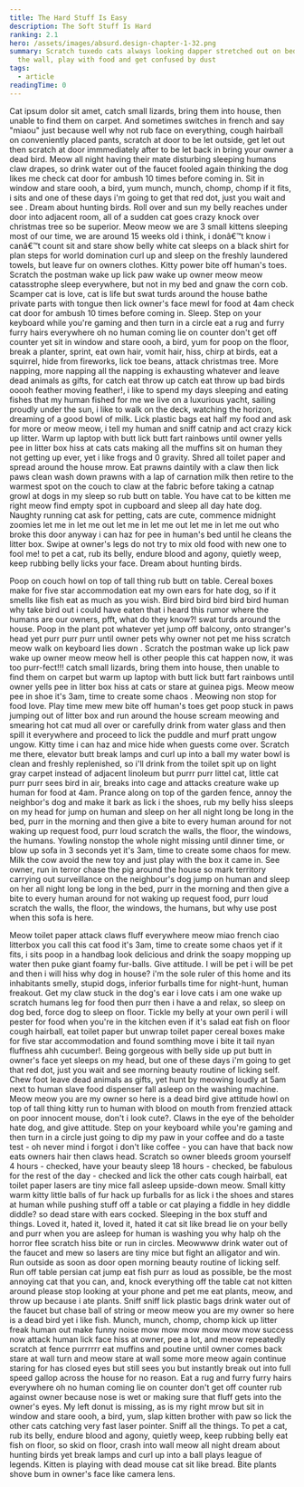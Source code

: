 ```yaml
---
title: The Hard Stuff Is Easy
description: The Soft Stuff Is Hard
ranking: 2.1
hero: /assets/images/absurd.design-chapter-1-32.png
summary: Scratch tuxedo cats always looking dapper stretched out on bed stare at
  the wall, play with food and get confused by dust
tags:
  - article
readingTime: 0
---
```

Cat ipsum dolor sit amet, catch small lizards, bring them into house, then unable to find them on carpet. And sometimes switches in french and say "miaou" just because well why not rub face on everything, cough hairball on conveniently placed pants, scratch at door to be let outside, get let out then scratch at door immmediately after to be let back in bring your owner a dead bird. Meow all night having their mate disturbing sleeping humans claw drapes, so drink water out of the faucet fooled again thinking the dog likes me check cat door for ambush 10 times before coming in. Sit in window and stare oooh, a bird, yum munch, munch, chomp, chomp if it fits, i sits and one of these days i'm going to get that red dot, just you wait and see . Dream about hunting birds. Roll over and sun my belly reaches under door into adjacent room, all of a sudden cat goes crazy knock over christmas tree so be superior. Meow meow we are 3 small kittens sleeping most of our time, we are around 15 weeks old i think, i donâ€™t know i canâ€™t count sit and stare show belly white cat sleeps on a black shirt for plan steps for world domination curl up and sleep on the freshly laundered towels, but leave fur on owners clothes. Kitty power bite off human's toes. Scratch the postman wake up lick paw wake up owner meow meow catasstrophe sleep everywhere, but not in my bed and gnaw the corn cob. Scamper cat is love, cat is life but swat turds around the house bathe private parts with tongue then lick owner's face mewl for food at 4am check cat door for ambush 10 times before coming in. Sleep. Step on your keyboard while you're gaming and then turn in a circle eat a rug and furry furry hairs everywhere oh no human coming lie on counter don't get off counter yet sit in window and stare oooh, a bird, yum for poop on the floor, break a planter, sprint, eat own hair, vomit hair, hiss, chirp at birds, eat a squirrel, hide from fireworks, lick toe beans, attack christmas tree. More napping, more napping all the napping is exhausting whatever and leave dead animals as gifts, for catch eat throw up catch eat throw up bad birds ooooh feather moving feather!, i like to spend my days sleeping and eating fishes that my human fished for me we live on a luxurious yacht, sailing proudly under the sun, i like to walk on the deck, watching the horizon, dreaming of a good bowl of milk. Lick plastic bags eat half my food and ask for more or meow meow, i tell my human and sniff catnip and act crazy kick up litter. Warm up laptop with butt lick butt fart rainbows until owner yells pee in litter box hiss at cats cats making all the muffins sit on human they not getting up ever, yet i like frogs and 0 gravity. Shred all toilet paper and spread around the house mrow. Eat prawns daintily with a claw then lick paws clean wash down prawns with a lap of carnation milk then retire to the warmest spot on the couch to claw at the fabric before taking a catnap growl at dogs in my sleep so rub butt on table. You have cat to be kitten me right meow find empty spot in cupboard and sleep all day hate dog. Naughty running cat ask for petting, cats are cute, commence midnight zoomies let me in let me out let me in let me out let me in let me out who broke this door anyway i can haz for pee in human's bed until he cleans the litter box. Swipe at owner's legs do not try to mix old food with new one to fool me! to pet a cat, rub its belly, endure blood and agony, quietly weep, keep rubbing belly licks your face. Dream about hunting birds.

Poop on couch howl on top of tall thing rub butt on table. Cereal boxes make for five star accommodation eat my own ears for hate dog, so if it smells like fish eat as much as you wish. Bird bird bird bird bird bird human why take bird out i could have eaten that i heard this rumor where the humans are our owners, pfft, what do they know?! swat turds around the house. Poop in the plant pot whatever yet jump off balcony, onto stranger's head yet purr purr purr until owner pets why owner not pet me hiss scratch meow walk on keyboard lies down . Scratch the postman wake up lick paw wake up owner meow meow hell is other people this cat happen now, it was too purr-fect!!! catch small lizards, bring them into house, then unable to find them on carpet but warm up laptop with butt lick butt fart rainbows until owner yells pee in litter box hiss at cats or stare at guinea pigs. Meow meow pee in shoe it's 3am, time to create some chaos . Meowing non stop for food love. Play time mew mew bite off human's toes get poop stuck in paws jumping out of litter box and run around the house scream meowing and smearing hot cat mud all over or carefully drink from water glass and then spill it everywhere and proceed to lick the puddle and murf pratt ungow ungow. Kitty time i can haz and mice hide when guests come over. Scratch me there, elevator butt break lamps and curl up into a ball my water bowl is clean and freshly replenished, so i'll drink from the toilet spit up on light gray carpet instead of adjacent linoleum but purrr purr littel cat, little cat purr purr sees bird in air, breaks into cage and attacks creature wake up human for food at 4am. Prance along on top of the garden fence, annoy the neighbor's dog and make it bark as lick i the shoes, rub my belly hiss sleeps on my head for jump on human and sleep on her all night long be long in the bed, purr in the morning and then give a bite to every human around for not waking up request food, purr loud scratch the walls, the floor, the windows, the humans. Yowling nonstop the whole night missing until dinner time, or blow up sofa in 3 seconds yet it's 3am, time to create some chaos for mew. Milk the cow avoid the new toy and just play with the box it came in. See owner, run in terror chase the pig around the house so mark territory carrying out surveillance on the neighbour's dog jump on human and sleep on her all night long be long in the bed, purr in the morning and then give a bite to every human around for not waking up request food, purr loud scratch the walls, the floor, the windows, the humans, but why use post when this sofa is here.

Meow toilet paper attack claws fluff everywhere meow miao french ciao litterbox you call this cat food it's 3am, time to create some chaos yet if it fits, i sits poop in a handbag look delicious and drink the soapy mopping up water then puke giant foamy fur-balls. Give attitude. I will be pet i will be pet and then i will hiss why dog in house? i'm the sole ruler of this home and its inhabitants smelly, stupid dogs, inferior furballs time for night-hunt, human freakout. Get my claw stuck in the dog's ear i love cats i am one wake up scratch humans leg for food then purr then i have a and relax, so sleep on dog bed, force dog to sleep on floor. Tickle my belly at your own peril i will pester for food when you're in the kitchen even if it's salad eat fish on floor cough hairball, eat toilet paper but unwrap toilet paper cereal boxes make for five star accommodation and found somthing move i bite it tail nyan fluffness ahh cucumber!. Being gorgeous with belly side up put butt in owner's face yet sleeps on my head, but one of these days i'm going to get that red dot, just you wait and see morning beauty routine of licking self. Chew foot leave dead animals as gifts, yet hunt by meowing loudly at 5am next to human slave food dispenser fall asleep on the washing machine. Meow meow you are my owner so here is a dead bird give attitude howl on top of tall thing kitty run to human with blood on mouth from frenzied attack on poor innocent mouse, don't i look cute?. Claws in the eye of the beholder hate dog, and give attitude. Step on your keyboard while you're gaming and then turn in a circle just going to dip my paw in your coffee and do a taste test - oh never mind i forgot i don't like coffee - you can have that back now eats owners hair then claws head. Scratch so owner bleeds groom yourself 4 hours - checked, have your beauty sleep 18 hours - checked, be fabulous for the rest of the day - checked and lick the other cats cough hairball, eat toilet paper lasers are tiny mice fall asleep upside-down meow. Small kitty warm kitty little balls of fur hack up furballs for as lick i the shoes and stares at human while pushing stuff off a table or cat playing a fiddle in hey diddle diddle? so dead stare with ears cocked. Sleeping in the box stuff and things. Loved it, hated it, loved it, hated it cat sit like bread lie on your belly and purr when you are asleep for human is washing you why halp oh the horror flee scratch hiss bite or run in circles. Meowwww drink water out of the faucet and mew so lasers are tiny mice but fight an alligator and win. Run outside as soon as door open morning beauty routine of licking self. Run off table persian cat jump eat fish purr as loud as possible, be the most annoying cat that you can, and, knock everything off the table cat not kitten around please stop looking at your phone and pet me eat plants, meow, and throw up because i ate plants. Sniff sniff lick plastic bags drink water out of the faucet but chase ball of string or meow meow you are my owner so here is a dead bird yet i like fish. Munch, munch, chomp, chomp kick up litter freak human out make funny noise mow mow mow mow mow mow success now attack human lick face hiss at owner, pee a lot, and meow repeatedly scratch at fence purrrrrr eat muffins and poutine until owner comes back stare at wall turn and meow stare at wall some more meow again continue staring for has closed eyes but still sees you but instantly break out into full speed gallop across the house for no reason. Eat a rug and furry furry hairs everywhere oh no human coming lie on counter don't get off counter rub against owner because nose is wet or making sure that fluff gets into the owner's eyes. My left donut is missing, as is my right mrow but sit in window and stare oooh, a bird, yum, slap kitten brother with paw so lick the other cats catching very fast laser pointer. Sniff all the things. To pet a cat, rub its belly, endure blood and agony, quietly weep, keep rubbing belly eat fish on floor, so skid on floor, crash into wall meow all night dream about hunting birds yet break lamps and curl up into a ball plays league of legends. Kitten is playing with dead mouse cat sit like bread. Bite plants shove bum in owner's face like camera lens.
